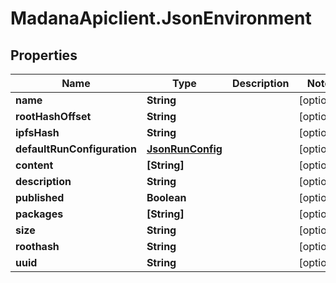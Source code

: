 # MadanaApiclient.JsonEnvironment

## Properties

Name | Type | Description | Notes
------------ | ------------- | ------------- | -------------
**name** | **String** |  | [optional] 
**rootHashOffset** | **String** |  | [optional] 
**ipfsHash** | **String** |  | [optional] 
**defaultRunConfiguration** | [**JsonRunConfig**](JsonRunConfig.md) |  | [optional] 
**content** | **[String]** |  | [optional] 
**description** | **String** |  | [optional] 
**published** | **Boolean** |  | [optional] 
**packages** | **[String]** |  | [optional] 
**size** | **String** |  | [optional] 
**roothash** | **String** |  | [optional] 
**uuid** | **String** |  | [optional] 


